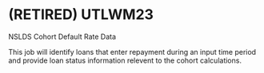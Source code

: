 # (RETIRED) UTLWM23
NSLDS Cohort Default Rate Data

This job will identify loans that enter repayment during an input time period and provide loan status information relevent to the cohort calculations.

